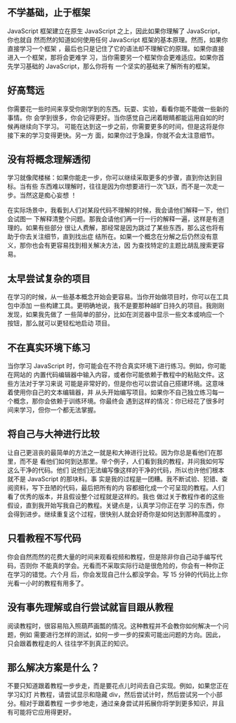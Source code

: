 ## 不学基础，止于框架

JavaScript 框架建立在原生 JavaScript 之上，因此如果你理解了 JavaScript，你也就自
然而然的知道如何使用任何 JavaScript 框架的基本原理。然而，如果你直接学习一个框架
，最后也只是记住了它的语法却不理解它的原理。如果你直接进入一个框架，那将会更难学
习，当你需要另一个框架你会更难适应。如果你首先学习基础的 JavaScript，那么你将有
一个坚实的基础来了解所有的框架。

## 好高骛远

你需要花一些时间来享受你刚学到的东西。玩耍、实验，看看你能不能做一些新的事情。你
会学到很多，你会记得更好。当你感觉自己闭着眼睛都能运用自如的时候再继续向下学习。
可能在达到这一步之前，你需要更多的时间，但是这将是你接下来的学习变得更快。另一方
面，如果你过于急躁，你就不会太注意细节。

## 没有将概念理解透彻

学习就像爬楼梯：如果你能走一步，你可以继续采取更多的步骤，直到你达到目标。当有些
东西难以理解时，往往是因为你想要进行一次飞跃，而不是一次走一步。当然这是痴心妄想
！

在实际场景中，我看到人们对某段代码不理解的时候，我会请他们解释一下，他们会试图一
下解释清整个问题。那我会请他们再一行一行的解释一遍，这样是有道理的。如果有些部分
很让人费解，那经常是因为跳过了某些东西，那么这也将有助于你去关注细节，直到找出症
结所在。如果一个概念在分解之后仍然没有意义，那你也会有更容易找到相关解决方法，因
为查找特定的主题比胡乱搜索更容易。

## 太早尝试复杂的项目

在学习的时候，从一些基本概念开始会更容易。当你开始做项目时，你可以在工具包中添加
一些构建工具。更明确地说，我不是要那种越旷日持久的项目。我刚刚发现，如果我先做了
一些简单的部分，比如在浏览器中显示一些文本或响应一个按钮，那么就可以更轻松地启动
项目。

## 不在真实环境下练习

当你学习 JavaScript 时，你可能会在不符合真实环境下进行练习。例如，你可能在网站的
内置代码编辑器中输入内容，或者你可能依赖于教程中的粘贴文件。这些方法对于学习来说
可能是非常好的，但是你也可以尝试自己搭建环境。这意味着使用你自己的文本编辑器，并
从头开始编写项目。如果你不自己独立练习每一个概念，那你会依赖于训练环境。你最终会
遇到这样的情况：你已经花了很多时间来学习，但你一个都无法掌握。

## 将自己与大神进行比较

让自己更沮丧的最简单的方法之一就是和大神进行比较。因为你总是看他们在那里，而不是
看他们如何到达那里。举个例子，人们看到我的教程，并问我如何写这么干净的代码。他们
说他们无法编写像这样的干净的代码，所以也许他们根本就不是 JavaScript 的那块料。事
实是我的过程是一团糟。我不断试验、犯错、查阅资料，写下丑陋的代码，最后把所有的内
容都细化成一个可呈现的教程。人们看了优秀的版本，并且假设整个过程就是这样的。我也
做过关于教程作者的这些假设，直到我开始写我自己的教程。关键点是，认真学习你正在学
习的东西，你会得到进步。继续重复这个过程，很快别人就会好奇你是如何达到那种高度的
。

## 只看教程不写代码

你会自然而然的花费大量的时间来观看视频和教程，但是除非你自己动手编写代码，否则你
不能真的学会。光看而不采取实际行动是很危险的，你会有一种你正在学习的错觉。六个月
后，你会发现自己什么都没学会。写 15 分钟的代码比上你光看一小时的教程有用多了。

## 没有事先理解或自行尝试就盲目跟从教程

阅读教程时，很容易陷入照葫芦画瓢的情况。这种教程并不会教你如何解决一个问题，例如
需要进行怎样的测试，如何一步一步的探索可能出问题的方向。因此，只会跟着教程走的人
往往学不到真正的知识。

## 那么解决方案是什么？

不要只知道跟着教程一步步走，而是要花点儿时间去自己实现。例如，如果您正在学习幻灯
片教程，请尝试显示和隐藏 div，然后尝试计时，然后尝试另一个小部分。相对于跟着教程
一步步地走，通过亲身尝试并拓展你将学到更多知识，并且有可能将它应用得更好。
